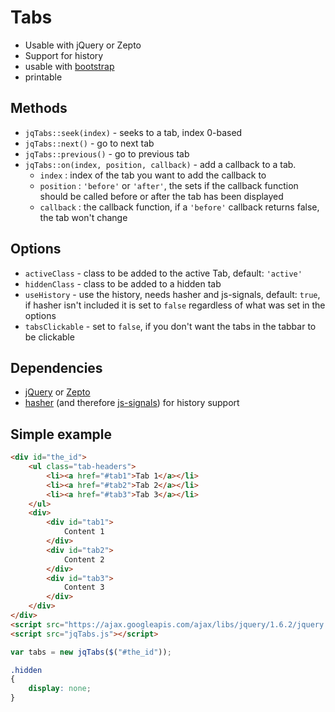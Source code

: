 Tabs
===========

* Usable with jQuery or Zepto
* Support for history
* usable with [bootstrap](https://github.com/twitter/bootstrap)
* printable

Methods
-------

* `jqTabs::seek(index)` - seeks to a tab, index 0-based
* `jqTabs::next()` - go to next tab
* `jqTabs::previous()` - go to previous tab
* `jqTabs::on(index, position, callback)` - add a callback to a tab.
	* `index` : index of the tab you want to add the callback to
	* `position` : `'before'` or `'after'`, the sets if the callback function should be called before or after the tab has been displayed
	* `callback` : the callback function, if a `'before'` callback returns false, the tab won't change

Options
-------

* `activeClass` - class to be added to the active Tab, default: `'active'`
* `hiddenClass` - class to be added to a hidden tab
* `useHistory` - use the history, needs hasher and js-signals, default: `true`, if hasher isn't included it is set to `false` regardless of what was set in the options
* `tabsClickable` - set to `false`, if you don't want the tabs in the tabbar to be clickable

Dependencies
------------

* [jQuery](http://jquery.com/) or [Zepto](http://zeptojs.com/)
* [hasher](http://github.com/millermedeiros/hasher) (and therefore [js-signals](http://millermedeiros.github.com/js-signals/)) for history support

Simple example
--------------

```html
<div id="the_id">
	<ul class="tab-headers">
		<li><a href="#tab1">Tab 1</a></li>
		<li><a href="#tab2">Tab 2</a></li>
		<li><a href="#tab3">Tab 3</a></li>
	</ul>
	<div>
		<div id="tab1">
			Content 1
		</div>
		<div id="tab2">
			Content 2
		</div>
		<div id="tab3">
			Content 3
		</div>
	</div>
</div>
<script src="https://ajax.googleapis.com/ajax/libs/jquery/1.6.2/jquery.min.js"></script>
<script src="jqTabs.js"></script>
```

```javascript
var tabs = new jqTabs($("#the_id"));
```

```css
.hidden
{
	display: none;
}
```